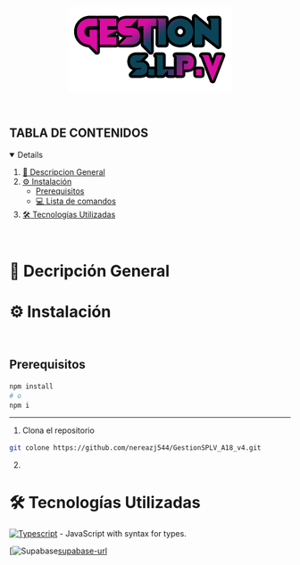 <p align="center">
    <img src="logo.png" alt="logo_Gestion_Multimedia">
</p>

<br>


## TABLA DE CONTENIDOS

<details open="true">
  
1. [📌 Descripcion General](#-descripción-general)
2. [⚙️ Instalación](#️-instalación)
    - [Prerequisitos](#prerequisitos)
    - [💻 Lista de comandos](#-ˏˋ--lista-de-comandos-ˊˎ-)
3. [🛠️ Tecnologías Utilizadas](#️-tecnologías-utilizadas)
  
      
</details>

<br>

# 📌 Decripción General

# ⚙ Instalación

<br>

## Prerequisitos

```sh
npm install
# o
npm i
```

---

1. Clona el repositorio
```sh
git colone https://github.com/nereazj544/GestionSPLV_A18_v4.git
```

2. 

# 🛠️ Tecnologías Utilizadas


[![Typescript][typescript-badge]][typescript-url] - JavaScript with syntax for types.

[![Supabase][supabase-bage][supabase-url]


[typescript-url]: https://www.typescriptlang.org/
[typescript-badge]: https://img.shields.io/badge/Typescript-007ACC?style=for-the-badge&logo=typescript&logoColor=white&color=blue

[supabase-bage]: https://img.shields.io/badge/Subapase-007ACC?style=for-the-badge&logo=supabase&logoColor=white&color=green
[supabase-url]: https://www.supabase.com/docs
